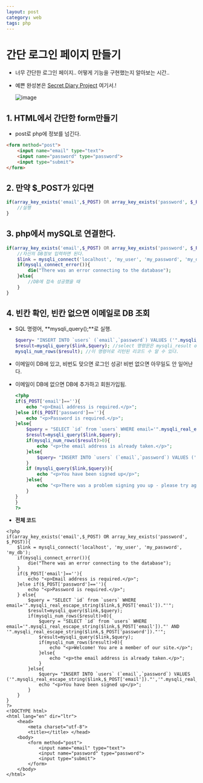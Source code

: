 ```yaml
---
layout: post
category: web
tags: php
---
```

# 간단 로그인 페이지 만들기

- 너무 간단한 로그인 페이지.. 어떻게 기능을 구현했는지 알아보는 시간..

- 예쁜 완성본은 [Secret Diary Project](https://yejip.com/web/2021-05-03-Project_SecretDiary/) 여기서.!

  ![image](https://user-images.githubusercontent.com/37058233/117217626-87448580-adb6-11eb-874c-4d7a15edf6bf.png)

## 1. HTML에서 간단한 form만들기

- post로 php에 정보를 넘긴다.

```html
<form method="post">
    <input name="email" type="text">
    <input name="password" type="password">
    <input type="submit">
</form>
```

## 2. 만약 $_POST가 있다면

```php
if(array_key_exists('email',$_POST) OR array_key_exists('password', $_POST)){
    //실행
}
```

## 3. php에서 mySQL로 연결한다.

```php
if(array_key_exists('email',$_POST) OR array_key_exists('password', $_POST)){
    //자신의 DB정보 입력하면 된다.
    $link = mysqli_connect('localhost', 'my_user', 'my_password', 'my_db');
    if(mysqli_connect_error()){
        die("There was an error connecting to the database");
    }else{
        //DB에 접속 성공했을 때
    }
}
```

## 4. 빈칸 확인, 빈칸 없으면 이메일로 DB 조회

- SQL 명령어, **mysqli_query();**로 실행.

  ```php
  $query= "INSERT INTO `users` (`email`,`password`) VALUES ('".mysqli_real_escape_string($link,$_POST['email'])."','".mysqli_real_escape_string($link,$_POST['password'])."')";
  $result=mysqli_query($link,$query); //select 명령문은 mysqli_result object를 리턴한다.
  mysqli_num_rows($result); //이 명령어로 리턴된 리코드 수 알 수 있다.
  ```

- 이메일이 DB에 있고, 비번도 맞으면 로그인 성공! 비번 없으면 아무일도 안 일어난다.

- 이메일이 DB에 없으면 DB에 추가하고 회원가입됨.

  ```php
  <?php
  if($_POST['email']==''){
      echo "<p>Email address is required.</p>";
  }else if($_POST['password']==''){
      echo "<p>Password is required.</p>";
  }else{
      $query = "SELECT `id` from `users` WHERE email='".mysqli_real_escape_string($link,$_POST['email'])."'";
      $result=mysqli_query($link,$query);
      if(mysqli_num_rows($result)>0){
          echo "<p>the email address is already taken.</p>";
      }else{
          $query= "INSERT INTO `users` (`email`,`password`) VALUES ('".mysqli_real_escape_string($link,$_POST['email'])."','".mysqli_real_escape_string($link,$_POST['password'])."')";
      }
      if (mysqli_query($link,$query)){
          echo "<p>You have been signed up</p>";
      }else{
          echo "<p>There was a problem signing you up - please try again later.</p>";
      }
  }
  }
  ?>
  ```

- **전체 코드**

```php+HTML
<?php
if(array_key_exists('email',$_POST) OR array_key_exists('password', $_POST)){
    $link = mysqli_connect('localhost', 'my_user', 'my_password', 'my_db');
    if(mysqli_connect_error()){
        die("There was an error connecting to the database");
    }
    if($_POST['email']==''){
        echo "<p>Email address is required.</p>";
    }else if($_POST['password']==''){
        echo "<p>Password is required.</p>";
    } else{
        $query = "SELECT `id` from `users` WHERE email='".mysqli_real_escape_string($link,$_POST['email'])."'";
        $result=mysqli_query($link,$query);
        if(mysqli_num_rows($result)>0){
            $query = "SELECT `id` from `users` WHERE email='".mysqli_real_escape_string($link,$_POST['email'])."' AND '".mysqli_real_escape_string($link,$_POST['password'])."'";
            $result=mysqli_query($link,$query);
            if(mysqli_num_rows($result)>0){
                echo "<p>Welcome! You are a member of our site.</p>";
            }else{
                echo "<p>the email address is already taken.</p>";
            }
        }else{
            $query= "INSERT INTO `users` (`email`,`password`) VALUES ('".mysqli_real_escape_string($link,$_POST['email'])."','".mysqli_real_escape_string($link,$_POST['password'])."')";
            echo "<p>You have been signed up</p>";
        }
    }
}
?>
<!DOCTYPE html>
<html lang="en" dir="ltr">
    <head>
        <meta charset="utf-8">
        <title></title> </head>
    <body>
        <form method="post">
            <input name="email" type="text">
            <input name="password" type="password">
            <input type="submit">
        </form>
    </body>
</html>
```

